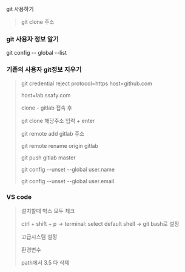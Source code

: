 

git 사용하기

> git clone 주소
>
> 



### git 사용자 정보 알기

git config -- global --list



### 기존의 사용자 git정보 지우기

> git credential reject
> protocol=https
> host=github.com
>
> host=lab.ssafy.com
>
> clone - gitlab 접속 후 
>
> git clone 해당주소 입력 + enter
>
> git remote add gitlab 주소
>
> git remote rename origin gitlab
>
> git push gitlab master
>
> git config --unset --global user.name
>
> git config --unset --global user.email



### VS code

> 설치할때 박스 모두 체크
>
> ctrl + shift + p -> terminal: select default shell -> git bash로 설정
>
> 고급시스템 설정
>
> 환경변수
>
> path에서 3.5 다 삭제

